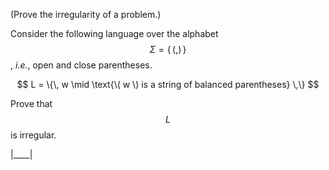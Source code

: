 (Prove the irregularity of a problem.)

Consider the following language over the alphabet $$\Sigma = \{\, (, ) \,\}$$, _i.e._, open and close parentheses.

$$
L = \{\, w \mid \text{\( w \) is a string of balanced parentheses} \,\}
$$

Prove that $$L$$ is irregular.

|____|
